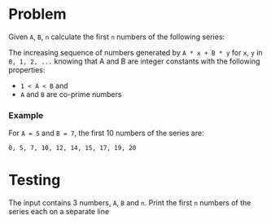 # Problem

Given `A`, `B`, `n` calculate the first `n` numbers of the following series:

The increasing sequence of numbers generated by `A * x + B * y`  for `x`, `y`
in `0, 1, 2, ...` knowing that A and B are integer constants with the following
properties:

- `1 < A < B` and
- `A` and `B` are co-prime numbers

### Example

For `A = 5` and `B = 7`, the first 10 numbers of the series are:

`0, 5, 7, 10, 12, 14, 15, 17, 19, 20`


# Testing

The input contains 3 numbers, `A`, `B` and `n`. Print the first `n` numbers of
the series each on a separate line
